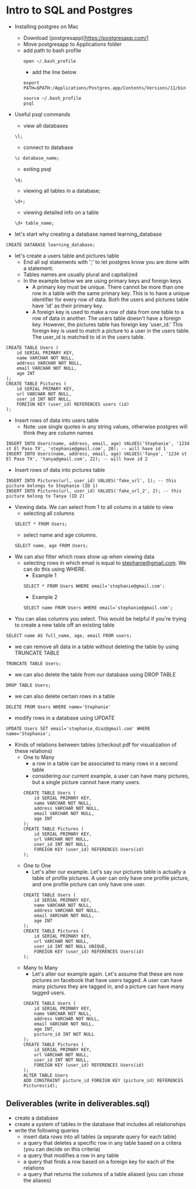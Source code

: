 # Intro to SQL and Postgres
- Installing postgres on Mac
    - Download (postgresapp)[https://postgresapp.com/]
    - Move postgresapp to Applications folder
    - add path to bash profile
        ```
        open ~/.bash_profile
        ```
        - add the line below
        ```
        export PATH=$PATH:/Applications/Postgres.app/Contents/Versions/11/bin
        ```
        ```
        source ~/.bash_profile
        psql
        ```

- Useful psql commands
    - view all databases
    ```
    \l;
    ```
    - connect to database 
    ```
    \c database_name;
    ```
    - exiting psql
    ```
    \q;
    ```
    - viewing all tables in a database;
    ```
    \d+;
    ```
    - viewing detailed info on a table
    ```
    \d+ table_name;
    ```
- let's start why creating a database named learning_database
```
CREATE DATABASE learning_database;
```

- let's create a users table and pictures table
    - End all sql statements with ';' to let postgres know you are done with a statement.
    - Tables names are usually plural and capitalized 
    - In the example below we are using primary keys and foreign keys
        - A primary key must be unique. There cannot be more than one row in a table with the same primary key. This is to have a unique identifier for every row of data. Both the users and pictures table have 'id' as their primary key.
        - A foreign key is used to make a row of data from one table to a row of data in another. The users table doesn't have a foreign key. However, the pictures table has foreign key 'user_id.' This foreign key is used to match a picture to a user in the users table. The user_id is matched to id in the users table.  
```
CREATE TABLE Users (
    id SERIAL PRIMARY KEY, 
    name VARCHAR NOT NULL,
    address VARCHAR NOT NULL,
    email VARCHAR NOT NULL,
    age INT 
);
CREATE TABLE Pictures (
    id SERIAL PRIMARY KEY,
    url VARCHAR NOT NULL,
    user_id INT NOT NULL, 
    FOREIGN KEY (user_id) REFERENCES users (id)
);
```

- Insert rows of data into users table
    - Note: use single quotes in any string values, otherwise postgres will think they are column names
```
INSERT INTO Users(name, address, email, age) VALUES('Stephanie', '1234 st El Paso TX', 'stephanie@gmail.com', 20); -- will have id 1
INSERT INTO Users(name, address, email, age) VALUES('Tanya', '1234 st El Paso TX', 'tanya@gmail.com', 22); -- will have id 2
```

- Insert rows of data into pictures table
```
INSERT INTO Pictures(url, user_id) VALUES('fake_url', 1); -- this picture belongs to Stephanie (ID 1)
INSERT INTO Pictures(url, user_id) VALUES('fake_url_2', 2); -- this picture belong to Tanya (ID 2)
```

- Viewing data. We can select from 1 to all colums in a table to view
    - selecting all columns
    ```
    SELECT * FROM Users;
    ```
    - select name and age columns. 
    ```
    SELECT name, age FROM Users;
    ```
- We can also filter which rows show up when viewing data
    - selecting rows in which email is equal to stephanie@gmail.com. We can do this using WHERE.
        - Example 1
        ```
        SELECT * FROM Users WHERE email='stephanie@gmail.com';
        ```
        - Example 2
        ```
        SELECT name FROM Users WHERE email='stephanie@gmail.com';
        ```
- You can alias columns you select. This would be helpful if you're trying to create a new table off an existing table
```
SELECT name AS full_name, age, email FROM users;
```

- we can remove all data in a table without deleting the table by using TRUNCATE TABLE
```
TRUNCATE TABLE Users;
```

- we can also delete the table from our database using DROP TABLE
```
DROP TABLE Users;
```

- we can also delete certain rows in a table 
```
DELETE FROM Users WHERE name='Stephanie'
```

- modify rows in a database using UPDATE
```
UPDATE Users SET email='stephanie_diaz@gmail.com' WHERE name='Stephanie';
```


- Kinds of relations between tables (checkout pdf for visualization of these relations)
    - One to Many
        - a row in a table can be associated to many rows in a second table
        - considering our current example, a user can have many pictures, but a single picture cannot have many users.
        ```
        CREATE TABLE Users (
            id SERIAL PRIMARY KEY, 
            name VARCHAR NOT NULL,
            address VARCHAR NOT NULL,
            email VARCHAR NOT NULL,
            age INT 
        );
        CREATE TABLE Pictures (
            id SERIAL PRIMARY KEY,
            url VARCHAR NOT NULL,
            user_id INT NOT NULL, 
            FOREIGN KEY (user_id) REFERENCES Users(id)
        );
        ```
    - One to One
        - Let's alter our example. Let's say our pictures table is actually a table of profile pictures. A user can only have one profile picture, and one profile picture can only have one user. 
        ```
        CREATE TABLE Users (
            id SERIAL PRIMARY KEY, 
            name VARCHAR NOT NULL,
            address VARCHAR NOT NULL,
            email VARCHAR NOT NULL,
            age INT 
        );
        CREATE TABLE Pictures (
            id SERIAL PRIMARY KEY,
            url VARCHAR NOT NULL,
            user_id INT NOT NULL UNIQUE, 
            FOREIGN KEY (user_id) REFERENCES Users(id)
        );
        ```
    - Many to Many
        - Let's alter our example again. Let's assume that these are now pictures on facebook that have users tagged. A user can have many pictures they are tagged in, and a picture can have many tagged users. 
        ```
        CREATE TABLE Users (
            id SERIAL PRIMARY KEY, 
            name VARCHAR NOT NULL,
            address VARCHAR NOT NULL,
            email VARCHAR NOT NULL,
            age INT,
            picture_id INT NOT NULL
        );
        CREATE TABLE Pictures (
            id SERIAL PRIMARY KEY,
            url VARCHAR NOT NULL,
            user_id INT NOT NULL,
            FOREIGN KEY (user_id) REFERENCES Users(id)
        );
        ALTER TABLE Users
        ADD CONSTRAINT picture_id FOREIGN KEY (picture_id) REFERENCES Pictures(id);
        ```

## Deliverables (write in deliverables.sql)
- create a database
- create a system of tables in the database that includes all relationships
- write the following queries
    - insert data rows into all tables (a separate query for each table)
    - a query that deletes a specific row in any table based on a critera (you can decide on this criteria)
    - a query that modifies a row in any table
    - a query that finds a row based on a foreign key for each of the relations
    - a query that returns the columns of a table aliased (you can chose the aliases)











